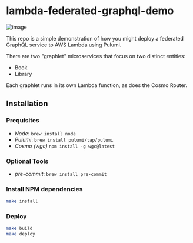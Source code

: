 # lambda-federated-graphql-demo
![image](https://github.com/cgund98/lambda-federated-graphql-demo/assets/17605568/bbb41ec3-275a-4abd-ae08-c7501f7e400f)

This repo is a simple demonstration of how you might deploy a federated GraphQL service to AWS Lambda using Pulumi.

There are two "graphlet" microservices that focus on two distinct entities:
- Book
- Library

Each graphlet runs in its own Lambda function, as does the Cosmo Router. 

## Installation

### Prequisites

- _Node_: `brew install node`
- _Pulumi_: `brew install pulumi/tap/pulumi`
- _Cosmo (wgc)_ `npm install -g wgc@latest`

### Optional Tools

- _pre-commit_: `brew install pre-commit`

### Install NPM dependencies

```bash
make install
```

### Deploy

```bash
make build
make deploy
```
